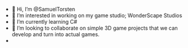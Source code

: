 - 👋 Hi, I’m @SamuelTorsten
- 👀 I’m interested in working on my game studio; WonderScape Studios
- 🌱 I’m currently learning C#
- 💞️ I’m looking to collaborate on simple 3D game projects that we can develop and turn into actual games.
- 

<!---
SamuelTorsten/SamuelTorsten is a ✨ special ✨ repository because its `README.md` (this file) appears on your GitHub profile.
You can click the Preview link to take a look at your changes.
--->
